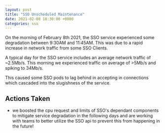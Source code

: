 ```yaml
---
layout: post
title: "SSO Unscheduled Maintenance"
date: 2021-02-08 18:30:00 +0000
categories: sso
---
```


On the morning of February 8th 2021, the SSO service experienced some degradation between 9:30AM and 11:45AM. This was due to a rapid increase in network traffic from some SSO Clients. 

A typical day for the SSO service includes an average network traffic of ~2.5Mb/s. This morning we experienced traffic on average of >5Mb/s and spiking to 34Mb/s. 

This caused some SSO pods to lag behind in accepting in connections which cascaded into the slugishness of the service.

## Actions Taken

- we boosted the cpu request and limits of SSO's dependant components to mitigate service degradation in the following days and are working with teams to better utilize
the SSO api to prevent this from happening in the future!
